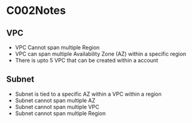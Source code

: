 # C002Notes

## VPC
- VPC Cannot span multiple Region
- VPC can span multiple Availability Zone (AZ) within a specific region
- There is upto 5 VPC that can be created within a account

## Subnet
- Subnet is tied to a specific AZ within a VPC within a region
- Subnet cannot span multiple AZ
- Subnet cannot span multiple VPC
- Subnet cannot span multiple Region
